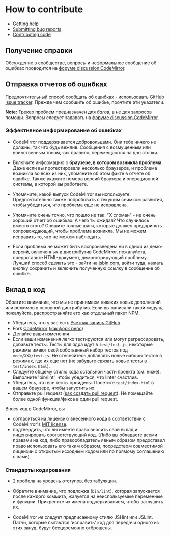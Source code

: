 # How to contribute

- [Getting help](#getting-help)
- [Submitting bug reports](#submitting-bug-reports)
- [Contributing code](#contributing-code)

## Получение справки

Обсуждение в сообществе, вопросы и неформальное сообщение об ошибках проводится на [форуме discussion.CodeMirror](http://discuss.codemirror.net).

## Отправка отчетов об ошибках

Предпочтительный способ сообщать об ошибках - использовать [GitHub issue tracker](http://github.com/codemirror/CodeMirror/issues). 
Прежде чем сообщить об ошибке, прочтите эти указатели.

**Note:** Трекер проблем предназначен для *багов*, а не для запросов помощи. 
Вопросы следует задавать на [форуме discussion.CodeMirror](http://discuss.codemirror.net).

### Эффективное информирование об ошибках

- CodeMirror поддерживается добровольцами. Они тебе ничего не должны, так что будь вежлив. 
  Сообщения с возмущенным или воинственным тоном, как правило, перемещаются на дно стопки.

- Включите информацию о **браузере, в котором возникла проблема**. 
  Даже если вы протестировали несколько браузеров, и проблема возникла во всех из них, упомяните об этом факте в отчете об ошибке. 
  Также укажите номера версий браузера и операционной системы, в которой вы работаете.

- Упомяните, какой выпуск CodeMirror вы используете. 
  Предпочтительно также попробовать с текущим снимком развития, чтобы убедиться, что проблема еще не исправлена.

- Упомяните очень точно, что пошло не так. "Х сломан" - не очень хороший отчет об ошибках. 
  А чего ты ожидал? Что случилось вместо этого? 
  Опишите точные шаги, которые должен предпринять сопровождающий, чтобы проблема возникла. 
  Мы не можем исправить то, что не можем наблюдать.

- Если проблема не может быть воспроизведена ни в одной из демо-версий, включенных в дистрибутив CodeMirror, пожалуйста, предоставьте HTML-документ, демонстрирующий проблему. 
  Лучший способ сделать это - зайти на [jsbin.com](http://jsbin.com/ihunin/edit), войти туда, нажать кнопку сохранить и включить полученную ссылку в сообщение об ошибке.

## Вклад в код

Обратите внимание, что мы не принимаем никаких новых дополнений или режимов в основной дистрибутив. 
Если вы написали такой модуль, пожалуйста, распространяйте его как отдельный пакет NPM.

- Убедитесь, что у вас есть [Учетная запись GitHub](https://github.com/signup/free).
- Fork [CodeMirror](https://github.com/codemirror/CodeMirror/) ([как форк репо](https://help.github.com/articles/fork-a-repo))
- Делайте ваши изменения
- Если ваши изменения легко тестируются или могут регрессировать, добавьте тесты.
  Тесты для ядра идут в `test/test.js`, некоторые режимы имеют свой собственный набор тестов под `mode/XXX/test.js`. 
  Не стесняйтесь добавлять новые наборы тестов в режимах, где их еще нет (не забудьте связать новые тесты в `test/index.html`).
- Следуйте общему стилю кода остальной части проекта (см. ниже). 
  Выполните 'bin/lint', чтобы убедиться, что linter счастлив.
- Убедитесь, что все тесты пройдены. Посетите `test/index.html` в вашем браузере, чтобы запустить их.
- Отправьте pull request ([как создать pull request](https://help.github.com/articles/fork-a-repo)).
  Не помещайте более одной функции/фикса в один pull request.

Внося код в CodeMirror, вы

 - согласиться на лицензию внесенного кода в соответствии с CodeMirror's [MIT license](https://codemirror.net/LICENSE).
 - подтвердить, что вы имеете право вносить свой вклад и лицензировать соответствующий код.
   (Либо вы обладаете всеми правами на код, либо правообладатель явным образом предоставил право использовать его таким образом, 
   посредством совместимой лицензии с открытым исходным кодом или по прямому соглашению с вами).

### Стандарты кодирования

- 2 пробела на уровень отступов, без табуляции.

- Обратите внимание, что подложка (`bin/lint`), которая запускается после каждого коммита, жалуется на неиспользуемые переменные и функции. 
  Прикрепите их имена подчеркиванием, чтобы заглушить их.

- CodeMirror *не* следует предписанному стилю JSHint или JSLint.
  Патчи, которые пытаются 'исправить' код для передачи одного из этих зануд, будут бесцеремонно отброшены.

